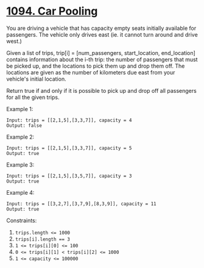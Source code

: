 # [1094. Car Pooling](https://leetcode.com/problems/car-pooling/)

You are driving a vehicle that has capacity empty seats initially available for passengers.  The vehicle only drives east (ie. it cannot turn around and drive west.)

Given a list of trips, trip[i] = [num_passengers, start_location, end_location] contains information about the i-th trip: the number of passengers that must be picked up, and the locations to pick them up and drop them off.  The locations are given as the number of kilometers due east from your vehicle's initial location.

Return true if and only if it is possible to pick up and drop off all passengers for all the given trips.

Example 1:

```text
Input: trips = [[2,1,5],[3,3,7]], capacity = 4
Output: false
```

Example 2:

```text
Input: trips = [[2,1,5],[3,3,7]], capacity = 5
Output: true
```

Example 3:

```text
Input: trips = [[2,1,5],[3,5,7]], capacity = 3
Output: true
```

Example 4:

```text
Input: trips = [[3,2,7],[3,7,9],[8,3,9]], capacity = 11
Output: true
```

Constraints:

1. `trips.length <= 1000`
1. `trips[i].length == 3`
1. `1 <= trips[i][0] <= 100`
1. `0 <= trips[i][1] < trips[i][2] <= 1000`
1. `1 <= capacity <= 100000`
